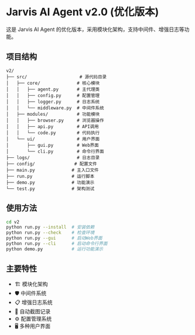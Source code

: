 # Jarvis AI Agent v2.0 (优化版本)

这是 Jarvis AI Agent 的优化版本，采用模块化架构，支持中间件、增强日志等功能。

## 项目结构

```
v2/
├── src/                    # 源代码目录
│   ├── core/              # 核心模块
│   │   ├── agent.py       # 主代理类
│   │   ├── config.py      # 配置管理
│   │   ├── logger.py      # 日志系统
│   │   └── middleware.py  # 中间件系统
│   ├── modules/           # 功能模块
│   │   ├── browser.py     # 浏览器操作
│   │   ├── api.py         # API调用
│   │   └── code.py        # 代码执行
│   └── ui/                # 用户界面
│       ├── gui.py         # Web界面
│       └── cli.py         # 命令行界面
├── logs/                  # 日志目录
├── config/               # 配置文件
├── main.py              # 主入口文件
├── run.py               # 运行脚本
├── demo.py              # 功能演示
└── test.py              # 架构测试
```

## 使用方法

```bash
cd v2
python run.py --install  # 安装依赖
python run.py --check    # 检查环境
python run.py --gui      # 启动Web界面
python run.py --cli      # 启动命令行界面
python demo.py           # 运行功能演示
```

## 主要特性

- 🏗️ 模块化架构
- 🛡️ 中间件系统
- 📋 增强日志系统
- 📸 自动截图记录
- ⚙️ 配置管理系统
- 🖥️ 多种用户界面
